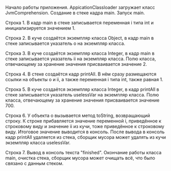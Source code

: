 Начало работы приложения. AppicationClassloader загружает класс JvmComprehension. Создание в стеке кадра main. Запуск main.

Строка 1.
В кадр main в стеке записывается переменная i типа int и инициализируется значением 1.

Строка 2.
В куче создаётся экземпляр класса Object, в кадр main в стеке записывается указатель o на экземпляр класса.

Строка 3.
В куче создаётся экземпляр класса Integer, в кадр main в стеке записывается указатель ii на экземпляр класса. Полю класса, отвечающему за хранение значения присваивается значение 2.

Строка 4.
В стеке создаётся кадр printAll. В нём сразу размещаются ссылки на объекты o и ii, а также переменная i типа int, также равная 1.

Строка 5.
В куче создаётся экземпляр класса Integer, в кадр printAll в стеке записывается указатель uselessVar на экземпляр класса. Полю класса, отвечающему за хранение значения присваивается значение 700.

Строка 6.
У объекта o вызывается метод toString, возвращающий строку. К строке прибавляется значение переменной i, приведённое к строковому виду и значение ii из кучи, тоже приведённое к строковому виду. Итоговое значение выводится в консоль.
После вывода в консоль кадр printAll удаляется из стека, сборщик мусора может удалять из кучи экземпляр класса uselessVar.

Строка 7.
Вывод в консоль текста "finished".
Окончание работы класса main, очистка стека, сборщик мусора может очищать всё, что было связано с данным стеком.
